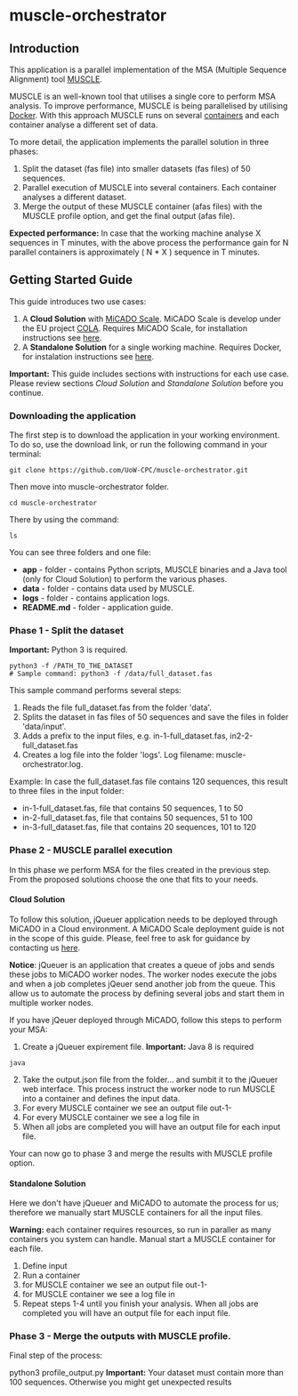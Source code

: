 # muscle-orchestrator

## Introduction
This application is a parallel implementation of the MSA (Multiple Sequence Alignment) tool [MUSCLE](https://www.drive5.com/muscle/).

MUSCLE is an well-known tool that utilises a single core to perform MSA analysis. To improve performance, MUSCLE is being parallelised by utilising [Docker](https://www.docker.com/).
With this approach MUSCLE runs on several [containers](https://www.docker.com/resources/what-container) and each container analyse a different set of data.

To more detail, the application implements the parallel solution in three phases:
1. Split the dataset (fas file) into smaller datasets (fas files) of 50 sequences.
2. Parallel execution of MUSCLE into several containers. Each container analyses a different dataset.
3. Merge the output of these MUSCLE container (afas files) with the MUSCLE profile option, and get the final output (afas file).

__Expected performance:__
In case that the working machine analyse X sequences in T minutes, with the above process the performance gain for N parallel containers is approximately ( N * X ) sequence in T minutes.

## Getting Started Guide

This guide introduces two use cases:
1. A __Cloud Solution__ with [MiCADO Scale](https://micado-scale.eu/). MiCADO Scale is develop under the EU project [COLA](https://project-cola.eu/). Requires MiCADO Scale, for installation instructions see [here](https://micado-scale.readthedocs.io/en/latest/).
2. A __Standalone Solution__ for a single working machine. Requires Docker, for instalation instructions see [here](https://docs.docker.com/get-docker/).

__Important:__ This guide includes sections with instructions for each use case. Please review sections _Cloud Solution_ and _Standalone Solution_ before you continue.


### Downloading the application
The first step is to download the application in your working environment.
To do so, use the download link, or run the following command in your terminal:
 ```
git clone https://github.com/UoW-CPC/muscle-orchestrator.git
 ```

Then move into muscle-orchestrator folder.
 ```
cd muscle-orchestrator
 ```

There by using the command:
 ```
ls
 ```
You can see three folders and one file:
* __app__ - folder - contains Python scripts, MUSCLE binaries and a Java tool (only for Cloud Solution) to perform the various phases.
* __data__ - folder - contains data used by MUSCLE.
* __logs__ - folder - contains application logs.
* __README.md__ - folder - application guide.


### Phase 1 - Split the dataset

 __Important:__ Python 3 is required.

 ```
 python3 -f /PATH_TO_THE_DATASET
 # Sample command: python3 -f /data/full_dataset.fas
 ```
 This sample command performs several steps:
 1. Reads the file full_dataset.fas from the folder 'data'.
 2. Splits the dataset in fas files of 50 sequences and save the files in folder 'data/input'.
 3. Adds a prefix to the input files, e.g. in-1-full_dataset.fas, in2-2-full_dataset.fas
 4. Creates a log file into the folder 'logs'. Log filename: muscle-orchestrator.log.

 Example: In case the full_dataset.fas file contains 120 sequences, this result to three files in the input folder:
 * in-1-full_dataset.fas, file that contains 50 sequences, 1 to 50
 * in-2-full_dataset.fas, file that contains 50 sequences, 51 to 100
 * in-3-full_dataset.fas, file that contains 20 sequences, 101 to 120


 ### Phase 2 - MUSCLE parallel execution

In this phase we perform MSA for the files created in the previous step. From the proposed solutions choose the one that fits to your needs.

#### Cloud Solution

To follow this solution, jQueuer application needs to be deployed through MiCADO in a Cloud environment.
A MiCADO Scale deployment guide is not in the scope of this guide. Please, feel free to ask for guidance by contacting us [here](https://micado-scale.eu/contact/).

__Notice__: jQueuer is an application that creates a queue of jobs and sends these jobs to MiCADO worker nodes. The worker nodes execute the jobs and when a job completes jQeuer send another job from the queue.
This allow us to automate the process by defining several jobs and start them in multiple worker nodes.

If you have jQeuer deployed through MiCADO, follow this steps to perform your MSA:

1. Create a jQueuer expirement file.
__Important:__ Java 8 is required

 ```
 java
 ```
2. Take the output.json file from the folder... and sumbit it to the jQueuer web interface.
This process instruct the worker node to run MUSCLE into a container and defines the input data.
3. For every MUSCLE container we see an output file out-1-
4. For every MUSCLE container we see a log file in
5. When all jobs are completed you will have an output file for each input file.

Your can now go to phase 3 and merge the results with MUSCLE profile option.

#### Standalone Solution
Here we don't have jQueuer and MiCADO to automate the process for us; therefore we manually start MUSCLE containers for all the input files.

__Warning:__ each container requires resources, so run in paraller as many containers you system can handle.
Manual start a MUSCLE container for each file.
1. Define input
2. Run a container
3. for MUSCLE container we see an output file out-1-
4. for MUSCLE container we see a log file in
5. Repeat steps 1-4 until you finish your analysis. When all jobs are completed you will have an output file for each input file.



### Phase 3 - Merge the outputs with MUSCLE profile.

Final step of the process:

python3 profile_output.py
 __Important:__ Your dataset must contain more than 100 sequences. Otherwise you might get unexpected results